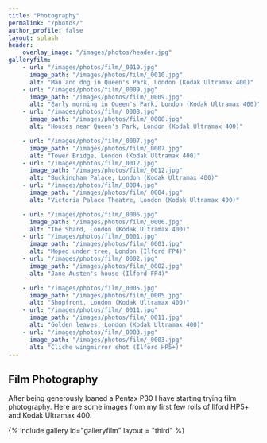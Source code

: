 ```yaml
---
title: "Photography"
permalink: "/photos/"
author_profile: false
layout: splash
header:
    overlay_image: "/images/photos/header.jpg"
galleryfilm:
    - url: "/images/photos/film/_0010.jpg"
      image_path: "/images/photos/film/_0010.jpg"
      alt: "Man and dog in Queen's Park, London (Kodak Ultramax 400)"
    - url: "/images/photos/film/_0009.jpg"
      image_path: "/images/photos/film/_0009.jpg"
      alt: "Early morning in Queen's Park, London (Kodak Ultramax 400)"
    - url: "/images/photos/film/_0008.jpg"
      image_path: "/images/photos/film/_0008.jpg"
      alt: "Houses near Queen's Park, London (Kodak Ultramax 400)"

    - url: "/images/photos/film/_0007.jpg"
      image_path: "/images/photos/film/_0007.jpg"
      alt: "Tower Bridge, London (Kodak Ultramax 400)"
    - url: "/images/photos/film/_0012.jpg"
      image_path: "/images/photos/film/_0012.jpg"
      alt: "Buckingham Palace, London (Kodak Ultramax 400)"
    - url: "/images/photos/film/_0004.jpg"
      image_path: "/images/photos/film/_0004.jpg"
      alt: "Victoria Palace Theatre, London (Kodak Ultramax 400)"

    - url: "/images/photos/film/_0006.jpg"
      image_path: "/images/photos/film/_0006.jpg"
      alt: "The Shard, London (Kodak Ultramax 400)"
    - url: "/images/photos/film/_0001.jpg"
      image_path: "/images/photos/film/_0001.jpg"
      alt: "Moped under tree, London (Ilford FP4)"
    - url: "/images/photos/film/_0002.jpg"
      image_path: "/images/photos/film/_0002.jpg"
      alt: "Jane Austen's house (Ilford FP4)"

    - url: "/images/photos/film/_0005.jpg"
      image_path: "/images/photos/film/_0005.jpg"
      alt: "Shopfront, London (Kodak Ultramax 400)"
    - url: "/images/photos/film/_0011.jpg"
      image_path: "/images/photos/film/_0011.jpg"
      alt: "Golden leaves, London (Kodak Ultramax 400)"
    - url: "/images/photos/film/_0003.jpg"
      image_path: "/images/photos/film/_0003.jpg"
      alt: "Cliche wingmirror shot (Ilford HP5+)"
---
```


## Film Photography

After being generously loaned a Pentax P30 I have starting trying film photography. Here are some images from my first few rolls of Ilford HP5+ and Kodak Ultramax 400.

{% include gallery id="galleryfilm" layout = "third" %}

<!-- ## Nature -->

<!-- {% include gallery id="gallerynature" layout = "third" %} -->
